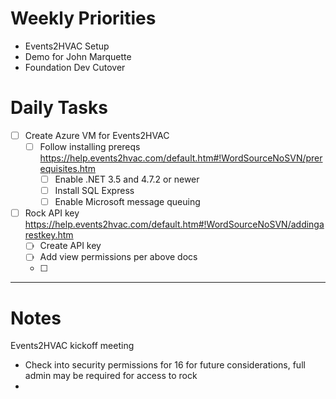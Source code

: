 # Weekly Priorities
- Events2HVAC Setup
- Demo for John Marquette
- Foundation Dev Cutover
# Daily Tasks
- [ ] Create Azure VM for Events2HVAC
	- [ ] Follow installing prereqs https://help.events2hvac.com/default.htm#!WordSourceNoSVN/prerequisites.htm
		- [ ] Enable .NET 3.5 and 4.7.2 or newer
		- [ ] Install SQL Express
		- [ ] Enable Microsoft message queuing
- [ ]  Rock API key https://help.events2hvac.com/default.htm#!WordSourceNoSVN/addingarestkey.htm
	- [ ] Create API key
	- [ ] Add view permissions per above docs
	- [ ] 
---
# Notes

Events2HVAC kickoff meeting
- Check into security permissions for 16 for future considerations, full admin may be required for access to rock
- 